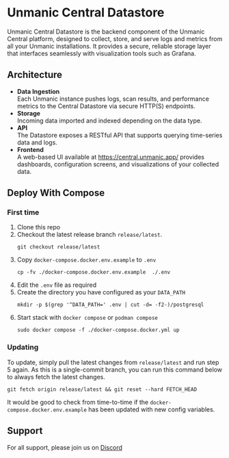 # Unmanic Central Datastore

Unmanic Central Datastore is the backend component of the Unmanic Central platform, designed to collect, store, and serve logs and metrics from all your Unmanic installations. It provides a secure, reliable storage layer that interfaces seamlessly with visualization tools such as Grafana.

## Architecture

- **Data Ingestion**  
  Each Unmanic instance pushes logs, scan results, and performance metrics to the Central Datastore via secure HTTP(S) endpoints.
- **Storage**  
  Incoming data imported and indexed depending on the data type.
- **API**  
  The Datastore exposes a RESTful API that supports querying time-series data and logs.
- **Frontend**  
  A web-based UI available at https://central.unmanic.app/ provides dashboards, configuration screens, and visualizations of your collected data.

## Deploy With Compose

### First time

1. Clone this repo
2. Checkout the latest release branch `release/latest`.
   ```
   git checkout release/latest
   ```
3. Copy `docker-compose.docker.env.example` to `.env`
   ```
   cp -fv ./docker-compose.docker.env.example  ./.env
   ```
4. Edit the `.env` file as required
5. Create the directory you have configured as your `DATA_PATH`
   ```
   mkdir -p $(grep '^DATA_PATH=' .env | cut -d= -f2-)/postgresql
   ```
6. Start stack with `docker compose` or `podman compose`
   ```
   sudo docker compose -f ./docker-compose.docker.yml up
   ```

### Updating

To update, simply pull the latest changes from `release/latest` and run step 5 again.
As this is a single-commit branch, you can run this command below to always fetch the latest changes.

```
git fetch origin release/latest && git reset --hard FETCH_HEAD
```

It would be good to check from time-to-time if the `docker-compose.docker.env.example` has been updated with new config variables.

## Support

For all support, please join us on [Discord](https://streamingtech.co.nz/discord)

